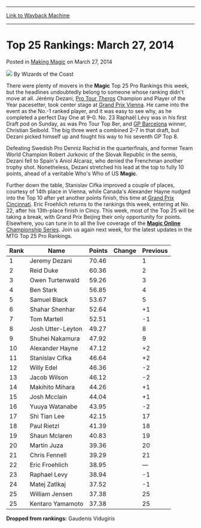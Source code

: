 
---
[Link to Wayback Machine](https://web.archive.org/web/20220523043653/https://magic.wizards.com/en/articles/archive/making-magic/top-25-rankings-march-27-2014-2014-03-27)

[_metadata_:author]:- "Wizards of the Coast"
[_metadata_:description]:- "There were plenty of movers in the Magic Top 25 Pro Rankings this week, but the headlines undoubtedly belong to someone whose ranking didn't move at all. Jérémy Dezani, Pro Tour Theros Champion and Player of the Year pacesetter, took center stage at Grand Prix Vienna. He came into the event as the No.-1 ranked player, and it was easy to see why, as he completed a perfect Day"
[_metadata_:generator]:- "Drupal 7 (http://drupal.org)"
[_metadata_:node]:- "694356"
[_metadata_:publish_date]:- "2014-03-27"
[_metadata_:source]:- "div-main-content"
[_metadata_:title]:- "Top 25 Rankings: March 27, 2014"
[_metadata_:wayback_capture_timestamp]:- "2022-05-23 04:36:53"
[_metadata_:wayback_raw_url]:- "https://web.archive.org/web/20220523043653id_/https://magic.wizards.com/en/articles/archive/making-magic/top-25-rankings-march-27-2014-2014-03-27"
[_metadata_:wayback_url]:- "https://magic.wizards.com/en/articles/archive/making-magic/top-25-rankings-march-27-2014-2014-03-27"
---


Top 25 Rankings: March 27, 2014
===============================



 Posted in [Making Magic](/en/articles/columns/making-magic)
 on March 27, 2014 






![](https://media.magic.wizards.com/styles/auth_small/public/images/person/wizards_author.jpg)
By Wizards of the Coast












There were plenty of movers in the **Magic** Top 25 Pro Rankings this week, but the headlines undoubtedly belong to someone whose ranking didn't move at all. Jérémy Dezani, [Pro Tour *Theros*](/en/events/coverage/ptthr13) Champion and Player of the Year pacesetter, took center stage at [Grand Prix Vienna](/en/events/coverage/aniol-alcaraz-wins-vienna). He came into the event as the No.-1 ranked player, and it was easy to see why, as he completed a perfect Day One at 9–0. No. 23 Raphaël Lévy was in his first Draft pod on Sunday, as was Pro Tour Top 8er, and [GP Barcelona](/en/events/coverage/bold-band-brothers-best-barcelona) winner, Christian Seibold. The big three went a combined 2–7 in that draft, but Dezani picked himself up and fought his way to his seventh GP Top 8. 

 Defeating Swedish Pro Denniz Rachid in the quarterfinals, and former Team World Champion Robert Jurkovic of the Slovak Republic in the semis, Dezani fell to Spain's Aniol Alcaraz, who denied the Frenchman another trophy shot. Nonetheless, Dezani stretched his lead at the top to fully 10 points, ahead of a veritable Who's Who of US **Magic**. 

 Further down the table, Stanislav Cifka improved a couple of places, courtesy of 14th place in Vienna, while Canada's Alexander Hayne nudged into the Top 10 after yet another points finish, this time at [Grand Prix Cincinnati](/en/events/coverage/boggemes-breaks-through-bearcat-country). Eric Froehlich returns to the rankings this week, entering at No. 22, after his 13th-place finish in Cincy. This week, most of the Top 25 will be taking a break, with Grand Prix Beijing their only opportunity for points. Elsewhere, you can tune in to all the live coverage of the [**Magic Online** Championship Series](http://www.wizards.com/Magic/tcg/events.aspx?x=mtg/event/mtgo/mocs2013). Join us again next week, for the latest updates in the MTG Top 25 Pro Rankings. 



| Rank | Name | Points | Change | Previous |
| --- | --- | --- | --- | --- |
| 1 | Jeremy Dezani  | 70.46 |  | 1 |
| 2 | Reid Duke  | 60.36 |  | 2 |
| 3 | Owen Turtenwald  | 59.26 |  | 3 |
| 4 | Ben Stark  | 56.85 |  | 4 |
| 5 | Samuel Black  | 53.67 |  | 5 |
| 6 | Shahar Shenhar  | 52.64 |  | +1 | 7 |
| 7 | Tom Martell  | 52.51 |  | -1 | 6 |
| 8 | Josh Utter-Leyton  | 49.27 |  | 8 |
| 9 | Shuhei Nakamura  | 47.92 |  | 9 |
| 10 | Alexander Hayne  | 47.12 |  | +2 | 12 |
| 11 | Stanislav Cifka  | 46.64 |  | +2 | 13 |
| 12 | Willy Edel  | 46.36 |  | -2 | 10 |
| 13 | Jacob Wilson  | 46.12 |  | -2 | 11 |
| 14 | Makihito Mihara  | 44.26 |  | +1 | 15 |
| 15 | Josh Mcclain  | 44.04 |  | +1 | 16 |
| 16 | Yuuya Watanabe  | 43.95 |  | -2 | 14 |
| 17 | Shi Tian Lee  | 42.15 |  | 17 |
| 18 | Paul Rietzl  | 41.39 |  | 18 |
| 19 | Shaun Mclaren  | 40.83 |  | 19 |
| 20 | Martin Juza  | 39.36 |  | 20 |
| 21 | Chris Fennell  | 39.29 |  | 21 |
| 22 | Eric Froehlich  | 38.95 |  | — | NR |
| 23 | Raphael Levy  | 38.94 |  | -1 | 22 |
| 24 | Matej Zatlkaj  | 37.52 |  | -1 | 23 |
| 25 | William Jensen  | 37.38 |  | 25 |
| 25 | Kentaro Yamamoto  | 37.38 |  | 25 |

  

**Dropped from rankings:** Gaudenis Vidugiris 







